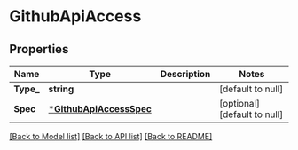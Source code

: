 # GithubApiAccess

## Properties
Name | Type | Description | Notes
------------ | ------------- | ------------- | -------------
**Type_** | **string** |  | [default to null]
**Spec** | [***GithubApiAccessSpec**](GithubApiAccessSpec.md) |  | [optional] [default to null]

[[Back to Model list]](../README.md#documentation-for-models) [[Back to API list]](../README.md#documentation-for-api-endpoints) [[Back to README]](../README.md)

